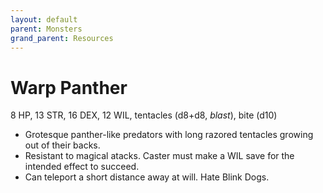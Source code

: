 ```yaml
---
layout: default
parent: Monsters
grand_parent: Resources
---
```


# Warp Panther

8 HP, 13 STR, 16 DEX, 12 WIL, tentacles (d8+d8, _blast_), bite (d10)

- Grotesque panther-like predators with long razored tentacles growing out of their backs.
- Resistant to magical atacks. Caster must make a WIL save for the intended effect to succeed.
- Can teleport a short distance away at will. Hate Blink Dogs.
